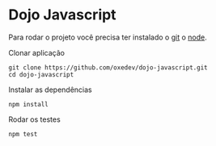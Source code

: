 # Dojo Javascript

Para rodar o projeto você precisa ter instalado o [git](https://git-scm.com/downloads) o [node](https://nodejs.org/en/download/).


Clonar aplicação
```
git clone https://github.com/oxedev/dojo-javascript.git
cd dojo-javascript
```


Instalar as dependências 
```
npm install
```

Rodar os testes 
```
npm test
```
